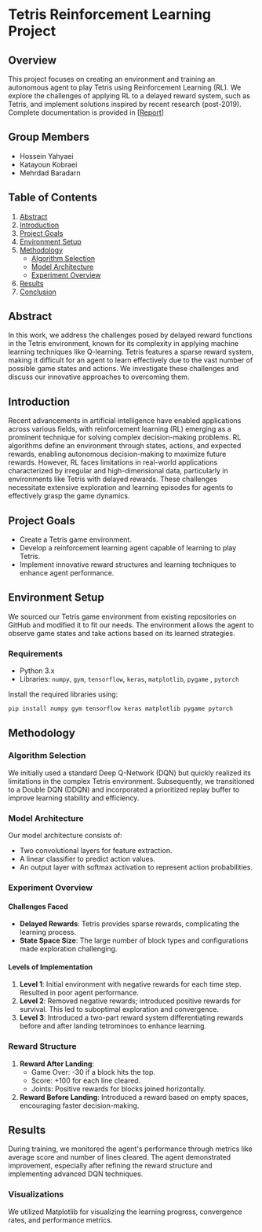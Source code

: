 # Tetris Reinforcement Learning Project

## Overview

This project focuses on creating an environment and training an autonomous agent to play Tetris using Reinforcement Learning (RL). We explore the challenges of applying RL to a delayed reward system, such as Tetris, and implement solutions inspired by recent research (post-2019).
Complete documentation is provided in [[Report](https://github.com/JD-CEO/SBU_AdvancedML_FinalProject/blob/main/Reinforcement%20Learning/Tetris.pdf)]
## Group Members

- Hossein Yahyaei
- Katayoun Kobraei
- Mehrdad Baradarn

## Table of Contents

1. [Abstract](#abstract)
2. [Introduction](#introduction)
3. [Project Goals](#project-goals)
4. [Environment Setup](#environment-setup)
5. [Methodology](#methodology)
   - [Algorithm Selection](#algorithm-selection)
   - [Model Architecture](#model-architecture)
   - [Experiment Overview](#experiment-overview)
6. [Results](#results)
7. [Conclusion](#conclusion)

## Abstract

In this work, we address the challenges posed by delayed reward functions in the Tetris environment, known for its complexity in applying machine learning techniques like Q-learning. Tetris features a sparse reward system, making it difficult for an agent to learn effectively due to the vast number of possible game states and actions. We investigate these challenges and discuss our innovative approaches to overcoming them.

## Introduction

Recent advancements in artificial intelligence have enabled applications across various fields, with reinforcement learning (RL) emerging as a prominent technique for solving complex decision-making problems. RL algorithms define an environment through states, actions, and expected rewards, enabling autonomous decision-making to maximize future rewards. However, RL faces limitations in real-world applications characterized by irregular and high-dimensional data, particularly in environments like Tetris with delayed rewards. These challenges necessitate extensive exploration and learning episodes for agents to effectively grasp the game dynamics.

## Project Goals

- Create a Tetris game environment.
- Develop a reinforcement learning agent capable of learning to play Tetris.
- Implement innovative reward structures and learning techniques to enhance agent performance.

## Environment Setup

We sourced our Tetris game environment from existing repositories on GitHub and modified it to fit our needs. The environment allows the agent to observe game states and take actions based on its learned strategies.

### Requirements

- Python 3.x
- Libraries: `numpy`, `gym`, `tensorflow`, `keras`, `matplotlib`, `pygame` , `pytorch`

Install the required libraries using:
```bash
pip install numpy gym tensorflow keras matplotlib pygame pytorch
```

## Methodology

### Algorithm Selection

We initially used a standard Deep Q-Network (DQN) but quickly realized its limitations in the complex Tetris environment. Subsequently, we transitioned to a Double DQN (DDQN) and incorporated a prioritized replay buffer to improve learning stability and efficiency.

### Model Architecture

Our model architecture consists of:
- Two convolutional layers for feature extraction.
- A linear classifier to predict action values.
- An output layer with softmax activation to represent action probabilities.

### Experiment Overview

#### Challenges Faced
- **Delayed Rewards**: Tetris provides sparse rewards, complicating the learning process.
- **State Space Size**: The large number of block types and configurations made exploration challenging.

#### Levels of Implementation
1. **Level 1**: Initial environment with negative rewards for each time step. Resulted in poor agent performance.
2. **Level 2**: Removed negative rewards; introduced positive rewards for survival. This led to suboptimal exploration and convergence.
3. **Level 3**: Introduced a two-part reward system differentiating rewards before and after landing tetrominoes to enhance learning.

### Reward Structure
1. **Reward After Landing**:
   - Game Over: -30 if a block hits the top.
   - Score: +100 for each line cleared.
   - Joints: Positive rewards for blocks joined horizontally.
2. **Reward Before Landing**: Introduced a reward based on empty spaces, encouraging faster decision-making.

## Results

During training, we monitored the agent's performance through metrics like average score and number of lines cleared. The agent demonstrated improvement, especially after refining the reward structure and implementing advanced DQN techniques.

### Visualizations

We utilized Matplotlib for visualizing the learning progress, convergence rates, and performance metrics.
